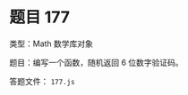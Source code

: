 <script setup>
import { loginRead } from '@/utils/login-read'

loginRead('n10007')
</script>

# 题目 177

类型：Math 数学库对象

题目：编写一个函数，随机返回 6 位数字验证码。

答题文件： `177.js`
